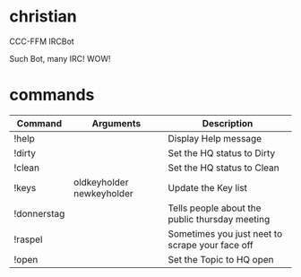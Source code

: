 # christian
CCC-FFM IRCBot 

Such Bot, many IRC! WOW!

# commands
| Command | Arguments | Description                |
|---------|-----------|----------------------------|
| !help   | | Display Help message       |
| !dirty  | | Set the HQ status to Dirty |
| !clean  | | Set the HQ status to Clean |
| !keys   | oldkeyholder newkeyholder | Update the Key list |
| !donnerstag |  | Tells people about the public thursday meeting |
| !raspel | | Sometimes you just neet to scrape your face off|
| !open   | | Set the Topic to HQ open |

